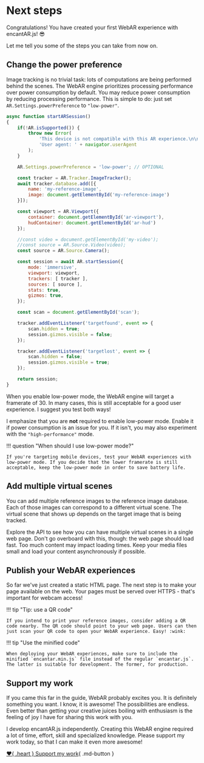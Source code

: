 # Next steps

Congratulations! You have created your first WebAR experience with encantAR.js! :sunglasses:

Let me tell you some of the steps you can take from now on.

## Change the power preference

Image tracking is no trivial task: lots of computations are being performed behind the scenes. The WebAR engine prioritizes processing performance over power consumption by default. You may reduce power consumption by reducing processing performance. This is simple to do: just set `AR.Settings.powerPreference` to `"low-power"`.

```js title="ar-demo.js" hl_lines="10"
async function startARSession()
{
    if(!AR.isSupported()) {
        throw new Error(
            'This device is not compatible with this AR experience.\n\n' +
            'User agent: ' + navigator.userAgent
        );
    }

    AR.Settings.powerPreference = 'low-power'; // OPTIONAL

    const tracker = AR.Tracker.ImageTracker();
    await tracker.database.add([{
        name: 'my-reference-image',
        image: document.getElementById('my-reference-image')
    }]);

    const viewport = AR.Viewport({
        container: document.getElementById('ar-viewport'),
        hudContainer: document.getElementById('ar-hud')
    });

    //const video = document.getElementById('my-video');
    //const source = AR.Source.Video(video);
    const source = AR.Source.Camera();

    const session = await AR.startSession({
        mode: 'immersive',
        viewport: viewport,
        trackers: [ tracker ],
        sources: [ source ],
        stats: true,
        gizmos: true,
    });

    const scan = document.getElementById('scan');

    tracker.addEventListener('targetfound', event => {
        scan.hidden = true;
        session.gizmos.visible = false;
    });

    tracker.addEventListener('targetlost', event => {
        scan.hidden = false;
        session.gizmos.visible = true;
    });

    return session;
}
```

When you enable low-power mode, the WebAR engine will target a framerate of 30. In many cases, this is still acceptable for a good user experience. I suggest you test both ways!

I emphasize that you are **not** required to enable low-power mode. Enable it if power consumption is an issue for you. If it isn't, you may also experiment with the `"high-performance"` mode.

!!! question "When should I use low-power mode?"

    If you're targeting mobile devices, test your WebAR experiences with low-power mode. If you decide that the lower framerate is still acceptable, keep the low-power mode in order to save battery life.

## Add multiple virtual scenes

You can add multiple reference images to the reference image database. Each of those images can correspond to a different virtual scene. The virtual scene that shows up depends on the target image that is being tracked.

Explore the API to see how you can have multiple virtual scenes in a single web page. Don't go overboard with this, though: the web page should load fast. Too much content may impact loading times. Keep your media files small and load your content asynchronously if possible.

## Publish your WebAR experiences

So far we've just created a static HTML page. The next step is to make your page available on the web. Your pages must be served over HTTPS - that's important for webcam access!

!!! tip "Tip: use a QR code"

    If you intend to print your reference images, consider adding a QR code nearby. The QR code should point to your web page. Users can then just scan your QR code to open your WebAR experience. Easy! :wink:

!!! tip "Use the minified code"

    When deploying your WebAR experiences, make sure to include the minified `encantar.min.js` file instead of the regular `encantar.js`. The latter is suitable for development. The former, for production.

## Support my work

If you came this far in the guide, WebAR probably excites you. It is definitely something you want. I know, it is awesome! The possibilities are endless. Even better than getting your creative juices boiling with enthusiasm is the feeling of joy I have for sharing this work with you.

I develop encantAR.js independently. Creating this WebAR engine required a lot of time, effort, skill and specialized knowledge. Please support my work today, so that I can make it even more awesome!

[:heart:{ .heart } Support my work](../support-my-work.md){ .md-button }